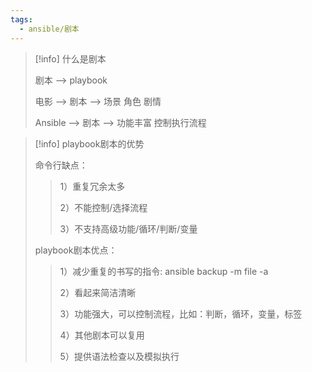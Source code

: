```yaml
---
tags:
  - ansible/剧本
---
```


> [!info] 什么是剧本
> 
> 
> 剧本 --> playbook
> 
> 电影 --> 剧本 --> 场景 角色 剧情
> 
> Ansible --> 剧本 --> 功能丰富 控制执行流程 

> [!info] playbook剧本的优势
> 
> 
> 命令行缺点：
> 
> > 1）重复冗余太多
> > 
> > 2）不能控制/选择流程
> > 
> > 3）不支持高级功能/循环/判断/变量
> 
> playbook剧本优点：
> 
> > 1）减少重复的书写的指令: ansible backup -m file -a
> > 
> > 2）看起来简洁清晰
> > 
> > 3）功能强大，可以控制流程，比如：判断，循环，变量，标签
> > 
> > 4）其他剧本可以复用
> > 
> > 5）提供语法检查以及模拟执行
